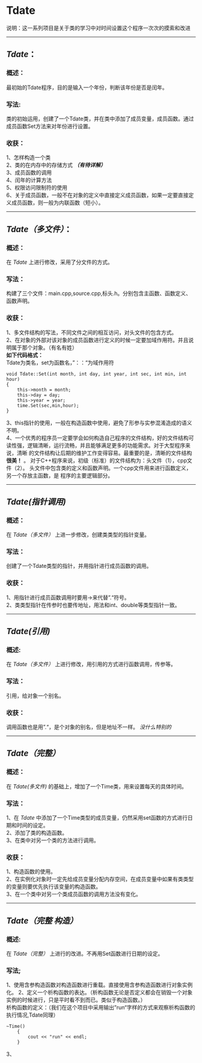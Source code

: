 # Tdate
说明：这一系列项目是关于类的学习中对时间设置这个程序一次次的摸索和改进
*********************************
## _Tdate_：
### 概述：
最初始的Tdate程序，目的是输入一个年份，判断该年份是否是闰年。
### 写法:
类的初始运用，创建了一个Tdate类，并在类中添加了成员变量，成员函数。通过成员函数Set方法来对年份进行设置。
### 收获：  
1、怎样构造一个类  
2、类的在内存中的存储方式 ___（有待详解）___  
3、成员函数的调用  
4、闰年的计算方法  
5、权限访问限制符的使用  
6、关于成员函数，一般不在对象的定义中直接定义成员函数，如果一定要直接定义成员函数，则一般为内联函数（短小）。
***********************
## _Tdate（多文件）_：
### 概述：
在 _Tdate_ 上进行修改，采用了分文件的方式。
### 写法：
构建了三个文件：main.cpp,source.cpp,标头.h。分别包含主函数、函数定义、函数声明。
### 收获：
1、多文件结构的写法，不同文件之间的相互访问，对头文件的包含方式。  
2、在对象的外部对该对象的成员函数进行定义的时候一定要加域作用符。并且说明属于那个对象。（有名有姓）  
 **如下代码格式：**  
 Tdate为类名，set为函数名，”：：“为域作用符  
```
void Tdate::Set(int month, int day, int year, int sec, int min, int hour)  
{  
    this->month = month;  
    this->day = day;  
    this->year = year;  
    time.Set(sec,min,hour);  
}
```
3、this指针的使用，一般在构造函数中使用，避免了形参与实参混淆造成的语义不明。  
4、一个优秀的程序员一定要学会如何构造自己程序的文件结构，好的文件结构可读性强，逻辑清晰，运行流畅，并且能够满足更多的功能需求。对于大型程序来说，清晰
的文件结构让后期的维护工作变得容易。最重要的是，清晰的文件结构 __很美！__ 。  对于C++程序来说，初级（标准）的文件结构为：头文件（1），cpp文件（2）。
头文件中包含类的定义和函数声明。一个cpp文件用来进行函数定义，另一个存放主函数，是
程序的主要逻辑部分。  
***********************
## _Tdate(指针调用)_
### 概述：
在 _Tdate（多文件）_ 上进一步修改，创建类类型的指针变量。
### 写法：
创建了一个Tdate类型的指针，并用指针进行成员函数的调用。
### 收获：
1、用指针进行成员函数调用时要用->来代替”.“符号。  
2、类类型指针在传参时也要传地址，用法和int、double等类型指针一致。  
********************
## _Tdate(引用)_
### 概述:
在 _Tdate（多文件）_ 上进行修改，用引用的方式进行函数调用，传参等。
### 写法：
引用，给对象一个别名。
### 收获：
调用函数也是用”.“，是个对象的别名，但是地址不一样。 _没什么特别的_ 
*******************************
## _Tdate（完整）_
### 概述：
在 _Tdate(多文件)_ 的基础上，增加了一个Time类，用来设置每天的具体时间。
### 写法：
1、在 *Tdate* 中添加了一个Time类型的成员变量，仍然采用set函数的方式进行日期和时间的设定。  
2、添加了类的构造函数。  
3、在类中对另一个类的方法进行调用。
### 收获：
1、构造函数的使用。  
2、在实例化对象时一定先给成员变量分配内存空间，在成员变量中如果有类类型的变量则要优先执行该变量的构造函数。  
3、在一个类中对另一个类成员函数的调用方法没有变化。
*******************
## *Tdate（完整 构造）*
### 概述:
在 *Tdate（完整）* 上进行的改进。不再用Set函数进行日期的设定。
### 写法;
1、使用含参构造函数对构造函数进行重载。直接使用含参构造函数进行对象实例化。
2、定义一个析构函数的表达。（析构函数无论是否定义都会在销毁一个对象实例的时候进行，只是平时看不到而已。类似于构造函数。）  
析构函数的定义：（我们在这个项目中采用输出”run“字样的方式来观察析构函数的执行情况,Tdate同理）  
```
~Time()
	{
		cout << "run" << endl;
	}
```
3、
